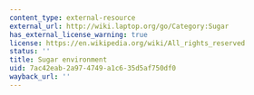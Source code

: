 ```yaml
---
content_type: external-resource
external_url: http://wiki.laptop.org/go/Category:Sugar
has_external_license_warning: true
license: https://en.wikipedia.org/wiki/All_rights_reserved
status: ''
title: Sugar environment
uid: 7ac42eab-2a97-4749-a1c6-35d5af750df0
wayback_url: ''
---
```


